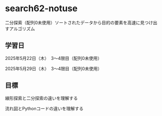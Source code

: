 # search62-notuse
二分探索（配列0未使用）ソートされたデータから目的の要素を高速に見つけ出すアルゴリズム

## 学習日
2025年5月22日（木）　3～4限目（配列0未使用）

2025年5月29日（木）　3～4限目（配列0未使用）

## 目標
線形探索と二分探索の違いを理解する

流れ図とPythonコードの違いを理解する

